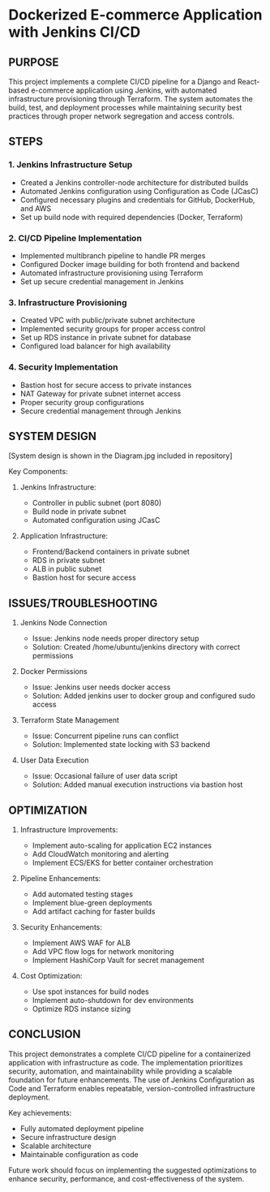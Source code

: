# Dockerized E-commerce Application with Jenkins CI/CD

## PURPOSE
This project implements a complete CI/CD pipeline for a Django and React-based e-commerce application using Jenkins, with automated infrastructure provisioning through Terraform. The system automates the build, test, and deployment processes while maintaining security best practices through proper network segregation and access controls.

## STEPS

### 1. Jenkins Infrastructure Setup
- Created a Jenkins controller-node architecture for distributed builds
- Automated Jenkins configuration using Configuration as Code (JCasC)
- Configured necessary plugins and credentials for GitHub, DockerHub, and AWS
- Set up build node with required dependencies (Docker, Terraform)

### 2. CI/CD Pipeline Implementation
- Implemented multibranch pipeline to handle PR merges
- Configured Docker image building for both frontend and backend
- Automated infrastructure provisioning using Terraform
- Set up secure credential management in Jenkins

### 3. Infrastructure Provisioning
- Created VPC with public/private subnet architecture
- Implemented security groups for proper access control
- Set up RDS instance in private subnet for database
- Configured load balancer for high availability

### 4. Security Implementation
- Bastion host for secure access to private instances
- NAT Gateway for private subnet internet access
- Proper security group configurations
- Secure credential management through Jenkins

## SYSTEM DESIGN

[System design is shown in the Diagram.jpg included in repository]

Key Components:
1. Jenkins Infrastructure:
   - Controller in public subnet (port 8080)
   - Build node in private subnet
   - Automated configuration using JCasC

2. Application Infrastructure:
   - Frontend/Backend containers in private subnet
   - RDS in private subnet
   - ALB in public subnet
   - Bastion host for secure access

## ISSUES/TROUBLESHOOTING

1. Jenkins Node Connection
   - Issue: Jenkins node needs proper directory setup
   - Solution: Created /home/ubuntu/jenkins directory with correct permissions

2. Docker Permissions
   - Issue: Jenkins user needs docker access
   - Solution: Added jenkins user to docker group and configured sudo access

3. Terraform State Management
   - Issue: Concurrent pipeline runs can conflict
   - Solution: Implemented state locking with S3 backend

4. User Data Execution
   - Issue: Occasional failure of user data script
   - Solution: Added manual execution instructions via bastion host

## OPTIMIZATION

1. Infrastructure Improvements:
   - Implement auto-scaling for application EC2 instances
   - Add CloudWatch monitoring and alerting
   - Implement ECS/EKS for better container orchestration

2. Pipeline Enhancements:
   - Add automated testing stages
   - Implement blue-green deployments
   - Add artifact caching for faster builds

3. Security Enhancements:
   - Implement AWS WAF for ALB
   - Add VPC flow logs for network monitoring
   - Implement HashiCorp Vault for secret management

4. Cost Optimization:
   - Use spot instances for build nodes
   - Implement auto-shutdown for dev environments
   - Optimize RDS instance sizing

## CONCLUSION
This project demonstrates a complete CI/CD pipeline for a containerized application with infrastructure as code. The implementation prioritizes security, automation, and maintainability while providing a scalable foundation for future enhancements. The use of Jenkins Configuration as Code and Terraform enables repeatable, version-controlled infrastructure deployment.

Key achievements:
- Fully automated deployment pipeline
- Secure infrastructure design
- Scalable architecture
- Maintainable configuration as code

Future work should focus on implementing the suggested optimizations to enhance security, performance, and cost-effectiveness of the system.
